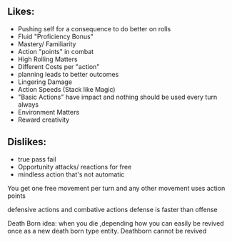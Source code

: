 ## Likes:
- Pushing self for a consequence to do better on rolls
- Fluid "Proficiency Bonus"
- Mastery/ Familiarity
- Action "points" in combat
- High Rolling Matters
- Different Costs per "action"
- planning leads to better outcomes
- Lingering Damage
- Action Speeds (Stack like Magic)
- "Basic Actions" have impact and nothing should be used every turn always
- Environment Matters
- Reward creativity
## Dislikes:
- true pass fail
- Opportunity attacks/ reactions for free
- mindless action that's not automatic 


You get one free movement per turn and any other movement uses action points

defensive actions and combative actions 
defense is faster than offense 


Death Born idea: when you die ,depending how you can easily be revived once as a new death born type entity. Deathborn cannot be revived 